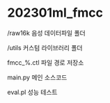 # 202301ml_fmcc

/raw16k
음성 데이터파일 폴더

/utils
커스텀 라이브러리 폴더

fmcc_%.ctl
파일 경로 저장소

main.py
메인 소스코드

eval.pl
성능 테스트
